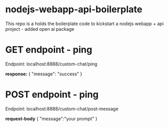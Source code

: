 # nodejs-webapp-api-boilerplate
This repo is a holds the boilerplate code to kickstart a nodejs webapp + api  project - added open ai package

# GET endpoint - ping
Endpoint:  localhost:8888/custom-chat/ping

**response:**
{
    "message": "success"
}

# POST endpoint - ping
Endpoint:  localhost:8888/custom-chat/post-message

**request-body**
{
    "message":"your prompt"
}




